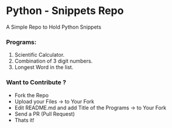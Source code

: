 # Python - Snippets Repo

A Simple Repo to Hold Python Snippets

### Programs:

 1. Scientific Calculator.
 2. Combination of 3 digit numbers.
 3. Longest Word in the list.
 
### Want to Contribute ?

- Fork the Repo
- Upload your Files -> to Your Fork
- Edit README.md and add Title of the Programs -> to Your Fork
- Send a PR (Pull Request)
- Thats it!
